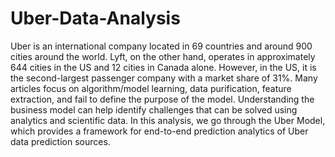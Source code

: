 # Uber-Data-Analysis
Uber is an international company located in 69 countries and around 900 cities around the world. Lyft, on the other hand, operates in approximately 644 cities in the US and 12 cities in Canada alone. However, in the US, it is the second-largest passenger company with a market share of 31%.
Many articles focus on algorithm/model learning, data purification, feature extraction, and fail to define the purpose of the model. Understanding the business model can help identify challenges that can be solved using analytics and scientific data. In this analysis, we go through the Uber Model, which provides a framework for end-to-end prediction analytics of Uber data prediction sources.
